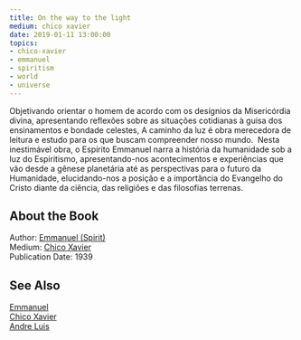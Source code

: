 ```yaml
---
title: On the way to the light
medium: chico xavier
date: 2019-01-11 13:00:00
topics: 
- chico-xavier
- emmanuel
- spiritism
- world
- universe
---
```


Objetivando orientar o homem de acordo com os desígnios da Misericórdia divina,
apresentando reflexões sobre as situações cotidianas à guisa dos ensinamentos e
bondade celestes, A caminho da luz é obra merecedora de leitura e estudo para os
que buscam compreender nosso mundo.  Nesta inestimável obra, o Espírito Emmanuel
narra a história da humanidade sob a luz do Espiritismo, apresentando-nos
acontecimentos e experiências que vão desde a gênese planetária até as
perspectivas para o futuro da Humanidade, elucidando-nos a posição e a
importância do Evangelho do Cristo diante da ciência, das religiões e das
filosofias terrenas.

## About the Book 
Author: [Emmanuel (Spirit)](/bio/emmanuel)  
Medium: [Chico Xavier](/bio/chico-xavier)  
Publication Date: 1939

## See Also
[Emmanuel](/bio/emmanuel)  
[Chico Xavier](/bio/chico-xavier)  
[Andre Luis](/bio/andre-luis)  

